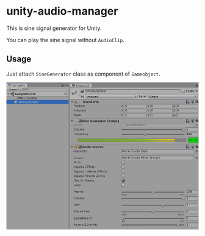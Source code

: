 # unity-audio-manager

This is sine signal generator for Unity.

You can play the sine signal without `AudioClip`.

## Usage

Just attach `SineGenerator` class as component of `Gameobject`.

![Sine Generator](sine-generator.jpg)

